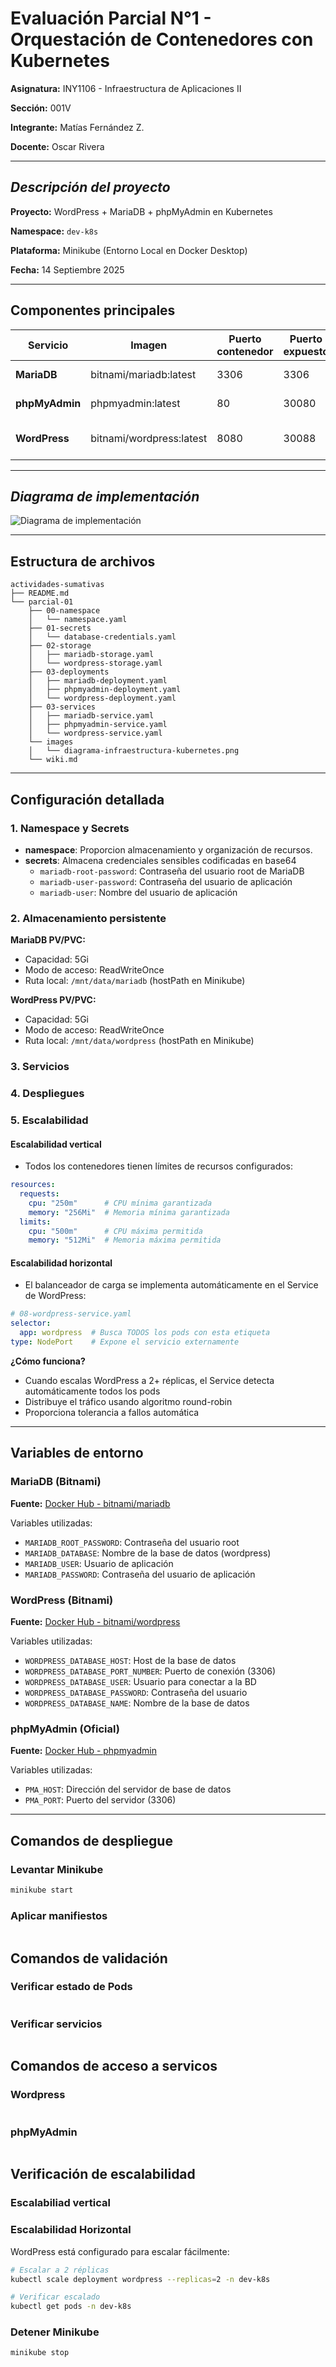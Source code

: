 # Evaluación Parcial N°1 - Orquestación de Contenedores con Kubernetes

**Asignatura:** INY1106 - Infraestructura de Aplicaciones II

**Sección:** 001V

**Integrante:** Matías Fernández Z.

**Docente:** Oscar Rivera

---

## _Descripción del proyecto_

**Proyecto:** WordPress + MariaDB + phpMyAdmin en Kubernetes  

**Namespace:** `dev-k8s`

**Plataforma:** Minikube (Entorno Local en Docker Desktop)  

**Fecha:** 14 Septiembre 2025


---

## Componentes principales

| Servicio       | Imagen                  | Puerto contenedor | Puerto expuesto | Función                        | Escalabilidad |
|----------------|-------------------------|-------------------|-----------------|--------------------------------|---------------|
| **MariaDB**    | bitnami/mariadb:latest  | 3306              | 3306            | Base de Datos                  | 1 réplica     |
| **phpMyAdmin** | phpmyadmin:latest       | 80                | 30080           | Aplicación web principal       | Escalable     |
| **WordPress**  | bitnami/wordpress:latest| 8080              | 30088           | Administrador de Base de Datos | 1 réplica     |

---

## _Diagrama de implementación_

![Diagrama de implementación](actividades-sumativas/parcial-01/images/diagrama-infraestructura-kubernetes.png)

----

## Estructura de archivos

```
actividades-sumativas
├── README.md
└── parcial-01
    ├── 00-namespace
    │   └── namespace.yaml
    ├── 01-secrets
    │   └── database-credentials.yaml
    ├── 02-storage
    │   ├── mariadb-storage.yaml
    │   └── wordpress-storage.yaml
    ├── 03-deployments
    │   ├── mariadb-deployment.yaml
    │   ├── phpmyadmin-deployment.yaml
    │   └── wordpress-deployment.yaml
    ├── 03-services
    │   ├── mariadb-service.yaml
    │   ├── phpmyadmin-service.yaml
    │   └── wordpress-service.yaml
    └── images
    │   └── diagrama-infraestructura-kubernetes.png
    └── wiki.md
```

---

## Configuración detallada

### 1. Namespace y Secrets
*   **namespace**: Proporcion almacenamiento y organización de recursos.
*   **secrets**: Almacena credenciales sensibles codificadas en base64
    * `mariadb-root-password`: Contraseña del usuario root de MariaDB
    * `mariadb-user-password`: Contraseña del usuario de aplicación
    * `mariadb-user`: Nombre del usuario de aplicación
    
### 2. Almacenamiento persistente

**MariaDB PV/PVC:**
- Capacidad: 5Gi
- Modo de acceso: ReadWriteOnce
- Ruta local: `/mnt/data/mariadb` (hostPath en Minikube)

**WordPress PV/PVC:**
- Capacidad: 5Gi
- Modo de acceso: ReadWriteOnce
- Ruta local: `/mnt/data/wordpress` (hostPath en Minikube)

### 3. Servicios

### 4. Despliegues

### 5. Escalabilidad

#### Escalabilidad vertical

*   Todos los contenedores tienen límites de recursos configurados:

```yaml
resources:
  requests:
    cpu: "250m"      # CPU mínima garantizada
    memory: "256Mi"  # Memoria mínima garantizada
  limits:
    cpu: "500m"      # CPU máxima permitida
    memory: "512Mi"  # Memoria máxima permitida
```
#### Escalabilidad horizontal

*   El balanceador de carga se implementa automáticamente en el Service de WordPress:

```yaml
# 08-wordpress-service.yaml
selector:
  app: wordpress  # Busca TODOS los pods con esta etiqueta
type: NodePort    # Expone el servicio externamente
```
**¿Cómo funciona?**
- Cuando escalas WordPress a 2+ réplicas, el Service detecta automáticamente todos los pods
- Distribuye el tráfico usando algoritmo round-robin
- Proporciona tolerancia a fallos automática

---

## Variables de entorno

### MariaDB (Bitnami)
**Fuente:** [Docker Hub - bitnami/mariadb](https://hub.docker.com/r/bitnami/mariadb)

Variables utilizadas:
- `MARIADB_ROOT_PASSWORD`: Contraseña del usuario root
- `MARIADB_DATABASE`: Nombre de la base de datos (wordpress)
- `MARIADB_USER`: Usuario de aplicación
- `MARIADB_PASSWORD`: Contraseña del usuario de aplicación

### WordPress (Bitnami)
**Fuente:** [Docker Hub - bitnami/wordpress](https://hub.docker.com/r/bitnami/wordpress)

Variables utilizadas:
- `WORDPRESS_DATABASE_HOST`: Host de la base de datos
- `WORDPRESS_DATABASE_PORT_NUMBER`: Puerto de conexión (3306)
- `WORDPRESS_DATABASE_USER`: Usuario para conectar a la BD
- `WORDPRESS_DATABASE_PASSWORD`: Contraseña del usuario
- `WORDPRESS_DATABASE_NAME`: Nombre de la base de datos

### phpMyAdmin (Oficial)
**Fuente:** [Docker Hub - phpmyadmin](https://hub.docker.com/_/phpmyadmin)

Variables utilizadas:
- `PMA_HOST`: Dirección del servidor de base de datos
- `PMA_PORT`: Puerto del servidor (3306)

---

## Comandos de despliegue

### Levantar Minikube

```bash
minikube start
```

### Aplicar manifiestos

```bash

```

## Comandos de validación

### Verificar estado de Pods

```bash

```

### Verificar servicios

```bash

```

## Comandos de acceso a servicos

### Wordpress

```bash

```

### phpMyAdmin

```bash

```

## Verificación de escalabilidad

### Escalabiliad vertical

### Escalabilidad Horizontal

WordPress está configurado para escalar fácilmente:
```bash
# Escalar a 2 réplicas
kubectl scale deployment wordpress --replicas=2 -n dev-k8s

# Verificar escalado
kubectl get pods -n dev-k8s
```

### Detener Minikube

```bash
minikube stop
```
